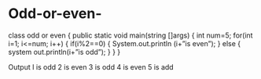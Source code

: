 # Odd-or-even-
class odd or even
{
public static void main(string []args)
{
int num=5;
for(int i=1; i<=num; i++)
{
if(i%2==0)
{
System.out.println (i+”is even”);
}
else
{
system out.println(i+”is odd”);
}
}
}

Output 
I is odd
2 is even
3 is odd
4 is even
5 is add
